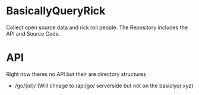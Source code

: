 # BasicallyQueryRick
Collect open source data and rick roll people. The Repository includes the API and Source Code.

# API
Right now theres no API but their are directory structures
- /go/{id}/ (Will chnage to /api/go/<id> serverside but not on the basiclyqr.xyz)
